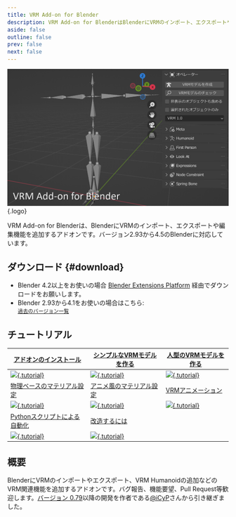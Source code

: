 ```yaml
---
title: VRM Add-on for Blender
description: VRM Add-on for BlenderはBlenderにVRMのインポート、エクスポートや編集機能を追加するアドオンです。
aside: false
outline: false
prev: false
next: false
---
```


![](top.png){.logo}

VRM Add-on for
Blenderは、BlenderにVRMのインポート、エクスポートや編集機能を追加するアドオンです。バージョン2.93から4.5のBlenderに対応しています。

## ダウンロード {#download}

- Blender 4.2以上をお使いの場合
  [Blender Extensions Platform](https://extensions.blender.org/add-ons/vrm)
  経由でダウンロードをお願いします。
- Blender 2.93から4.1をお使いの場合はこちら: <DownloadLinkJa />\
  <small>[過去のバージョン一覧](https://github.com/saturday06/VRM-Addon-for-Blender/releases)</small>

## チュートリアル

| [アドオンのインストール](installation/)                            | [シンプルなVRMモデルを作る](create-simple-vrm-from-scratch/)                 | [人型のVRMモデルを作る](create-humanoid-vrm-from-scratch/)                       |
| ------------------------------------------------------------------ | ---------------------------------------------------------------------------- | -------------------------------------------------------------------------------- |
| [![](/assets/images/installation.gif){.tutorial}](installation/)   | [![](/assets/images/simple.gif){.tutorial}](create-simple-vrm-from-scratch/) | [![](/assets/images/humanoid.gif){.tutorial}](create-humanoid-vrm-from-scratch/) |
| [物理ベースのマテリアル設定](material-pbr/)                        | [アニメ風のマテリアル設定](material-mtoon/)                                  | [VRMアニメーション](animation/)                                                  |
| [![](/assets/images/material_pbr.gif){.tutorial}](material-pbr/)   | [![](/assets/images/material_mtoon.gif){.tutorial}](material-mtoon/)         | [![](/assets/images/animation.gif){.tutorial}](animation/)                       |
| [Pythonスクリプトによる自動化](scripting-api/)                     | [改造するには](development/)                                                 |                                                                                  |
| [![](/assets/images/scripting_api.gif){.tutorial}](scripting-api/) | [![](/assets/images/development.gif){.tutorial}](development/)               |                                                                                  |

## 概要

BlenderにVRMのインポートやエクスポート、VRM
Humanoidの追加などのVRM関連機能を追加するアドオンです。バグ報告、機能要望、Pull
Request等歓迎します。[バージョン 0.79](https://github.com/iCyP/VRM_IMPORTER_for_Blender2_8/releases/tag/0.79)以降の開発を作者である[@iCyP](https://github.com/iCyP)さんから引き継ぎました。
